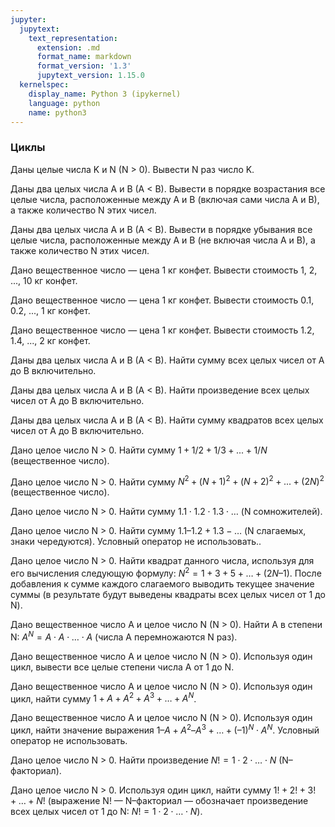```yaml
---
jupyter:
  jupytext:
    text_representation:
      extension: .md
      format_name: markdown
      format_version: '1.3'
      jupytext_version: 1.15.0
  kernelspec:
    display_name: Python 3 (ipykernel)
    language: python
    name: python3
---
```


### Циклы


Даны целые числа K и N (N > 0).
Вывести N раз число K.


Даны два целых числа A и B (A < B).
Вывести в порядке возрастания все целые числа, расположенные между A и B
(включая сами числа A и B), а также количество N этих чисел.


Даны два целых числа A и B (A < B).
Вывести в порядке убывания все целые числа, расположенные между A и B
(не включая числа A и B), а также количество N этих чисел.


Дано вещественное число — цена 1 кг конфет.
Вывести стоимость 1, 2, ..., 10 кг конфет.


Дано вещественное число — цена 1 кг конфет.
Вывести стоимость 0.1, 0.2, ..., 1 кг конфет.


Дано вещественное число — цена 1 кг конфет.
Вывести стоимость 1.2, 1.4, ..., 2 кг конфет.


Даны два целых числа A и B (A < B).
Найти сумму всех целых чисел от A до B включительно.


Даны два целых числа A и B (A < B).
Найти произведение всех целых чисел от A до B включительно.


Даны два целых числа A и B (A < B).
Найти сумму квадратов всех целых чисел от A до B включительно.


Дано целое число N > 0.
Найти сумму $1 + 1/2 + 1/3 + ... + 1/N$ (вещественное число).


Дано целое число N > 0.
Найти сумму $N^2 + (N + 1)^2 + (N + 2)^2 + ... + (2N)^2$ (вещественное число).


Дано целое число N > 0.
Найти сумму $1.1 \cdot 1.2 \cdot 1.3 \cdot \ldots$ (N сомножителей).


Дано целое число N > 0.
Найти сумму $1.1 – 1.2 + 1.3 - \ldots$ (N слагаемых, знаки чередуются).
Условный оператор не использовать..



Дано целое число N > 0.
Найти квадрат данного числа, используя для его вычисления следующую формулу:
$N^2 = 1 + 3 + 5 + \ldots + (2N – 1)$.
После добавления к сумме каждого слагаемого выводить текущее значение суммы
(в результате будут выведены квадраты всех целых чисел от 1 до N).


Дано вещественное число A и целое число N (N > 0).
Найти A в степени N: $A^N = A \cdot A \cdot \ldots \cdot A$
(числа A перемножаются N раз).


Дано вещественное число A и целое число N (N > 0).
Используя один цикл, вывести все целые степени числа A от 1 до N.


Дано вещественное число A и целое число N (N > 0).
Используя один цикл, найти сумму
$1 + A + A^2 + A^3 + \ldots + A^N$.


Дано вещественное число A и целое число N (N > 0).
Используя один цикл, найти значение выражения
$1 – A + A^2 – A^3 + \ldots + (–1)^N \cdot A^N$.
Условный оператор не использовать.


Дано целое число N > 0.
Найти произведение $N! = 1\cdot 2\cdot \ldots \cdot N$ (N–факториал).


Дано целое число N > 0.
Используя один цикл, найти сумму
$1! + 2! + 3! + \ldots + N!$
(выражение N! — N–факториал — обозначает произведение всех
целых чисел от 1 до N: $N! = 1\cdot 2 \cdot \ldots \cdot N$).
